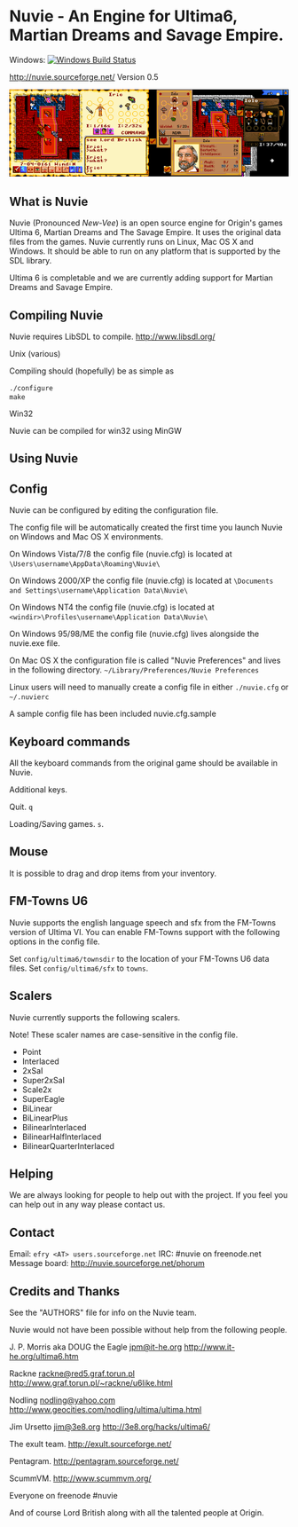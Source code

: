 # Nuvie - An Engine for Ultima6, Martian Dreams and Savage Empire.
Windows: [![Windows Build Status](https://ci.appveyor.com/api/projects/status/github/nuvie/nuvie?branch=master&svg=true)](https://ci.appveyor.com/project/yuv422/nuvie)

http://nuvie.sourceforge.net/
Version 0.5

![Nuvie](docs/images/nuvie.png)


What is Nuvie
-------------

Nuvie (Pronounced *New-Vee*) is an open source engine for Origin's games
Ultima 6, Martian Dreams and The Savage Empire. It uses the original data files
from the games. Nuvie currently runs on Linux, Mac OS X and Windows. It should
be able to run on any platform that is supported by the SDL library.

Ultima 6 is completable and we are currently adding support for Martian Dreams
and Savage Empire.

Compiling Nuvie
---------------

Nuvie requires LibSDL to compile. http://www.libsdl.org/

Unix (various)

Compiling should (hopefully) be as simple as

```
./configure
make
```
Win32

Nuvie can be compiled for win32 using MinGW


Using Nuvie
-----------

Config
------

Nuvie can be configured by editing the configuration file.

The config file will be automatically created the first time you launch
Nuvie on Windows and Mac OS X environments.

On Windows Vista/7/8 the config file (nuvie.cfg) is located at
`\Users\username\AppData\Roaming\Nuvie\`

On Windows 2000/XP the config file (nuvie.cfg) is located at
`\Documents and Settings\username\Application Data\Nuvie\`

On Windows NT4 the config file (nuvie.cfg) is located at
`<windir>\Profiles\username\Application Data\Nuvie\`

On Windows 95/98/ME the config file (nuvie.cfg) lives alongside
the nuvie.exe file.

On Mac OS X the configuration file is called "Nuvie Preferences" and lives in
the following directory.
`~/Library/Preferences/Nuvie Preferences`

Linux users will need to manually create a config file in either `./nuvie.cfg`
or `~/.nuvierc`

A sample config file has been included nuvie.cfg.sample

Keyboard commands
-----------------

All the keyboard commands from the original game should be available in Nuvie.

Additional keys.

Quit. `q`

Loading/Saving games. `s`.

Mouse
-----

It is possible to drag and drop items from your inventory.

FM-Towns U6
-----------

Nuvie supports the english language speech and sfx from the FM-Towns version
of Ultima VI. You can enable FM-Towns support with the following options in the
config file.

Set `config/ultima6/townsdir` to the location of your FM-Towns U6 data files.
Set `config/ultima6/sfx` to `towns`.

Scalers
-------

Nuvie currently supports the following scalers.

Note! These scaler names are case-sensitive in the config file.

* Point
* Interlaced
* 2xSaI
* Super2xSaI
* Scale2x
* SuperEagle
* BiLinear
* BiLinearPlus
* BilinearInterlaced
* BilinearHalfInterlaced
* BilinearQuarterInterlaced

Helping
-------

We are always looking for people to help out with the project. If you feel you
can help out in any way please contact us.

Contact
-------

Email: `efry <AT> users.sourceforge.net`
IRC: #nuvie on freenode.net
Message board: http://nuvie.sourceforge.net/phorum

Credits and Thanks
------------------

See the "AUTHORS" file for info on the Nuvie team.

Nuvie would not have been possible without help from the following people.

J. P. Morris aka DOUG the Eagle <jpm@it-he.org>
http://www.it-he.org/ultima6.htm

Rackne <rackne@red5.graf.torun.pl>
http://www.graf.torun.pl/~rackne/u6like.html

Nodling <nodling@yahoo.com>
http://www.geocities.com/nodling/ultima/ultima.html

Jim Ursetto <jim@3e8.org>
http://3e8.org/hacks/ultima6/

The exult team.
http://exult.sourceforge.net/

Pentagram.
http://pentagram.sourceforge.net/

ScummVM.
http://www.scummvm.org/

Everyone on freenode #nuvie

And of course Lord British along with all the talented people at Origin.

